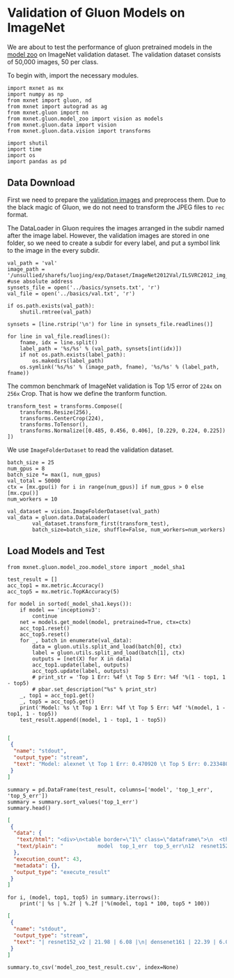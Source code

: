 # Validation of Gluon Models on ImageNet

We are about to test the performance of gluon pretrained models in the [model zoo](https://github.com/apache/incubator-mxnet/tree/master/python/mxnet/gluon/model_zoo/vision) on ImageNet validation dataset. The validation dataset consists of 50,000 images, 50 per class.

To begin with, import the necessary modules.

```{.python .input  n=1}
import mxnet as mx
import numpy as np
from mxnet import gluon, nd
from mxnet import autograd as ag
from mxnet.gluon import nn
from mxnet.gluon.model_zoo import vision as models
from mxnet.gluon.data import vision
from mxnet.gluon.data.vision import transforms

import shutil
import time
import os
import pandas as pd
```

## Data Download

First we need to prepare the [validation images](http://www.image-net.org/download-images) and preprocess them. Due to the black magic of Gluon, we do not need to transform the JPEG files to `rec` format.

The DataLoader in Gluon requires the images arranged in the subdir named after the image label. However, the validation images are stored in one folder, so we need to create a subdir for every label, and put a symbol link to the image in the every subdir.

```{.python .input  n=2}
val_path = 'val'
image_path = '/unsullied/sharefs/luojing/exp/Dataset/ImageNet2012Val/ILSVRC2012_img_val' #use absolute address
synsets_file = open('../basics/synsets.txt', 'r')
val_file = open('../basics/val.txt', 'r')

if os.path.exists(val_path):
    shutil.rmtree(val_path)

synsets = [line.rstrip('\n') for line in synsets_file.readlines()]

for line in val_file.readlines():
    fname, idx = line.split()
    label_path = '%s/%s' % (val_path, synsets[int(idx)])
    if not os.path.exists(label_path):
        os.makedirs(label_path)
    os.symlink('%s/%s' % (image_path, fname), '%s/%s' % (label_path, fname))
```

The common benchmark of ImageNet validation is Top 1/5 error of `224x` on `256x` Crop. That is how we define the tranform function.

```{.python .input  n=3}
transform_test = transforms.Compose([
    transforms.Resize(256),
    transforms.CenterCrop(224),
    transforms.ToTensor(),
    transforms.Normalize([0.485, 0.456, 0.406], [0.229, 0.224, 0.225])
])
```

We use `ImageFolderDataset` to read the validation dataset.

```{.python .input  n=4}
batch_size = 25
num_gpus = 8
batch_size *= max(1, num_gpus)
val_total = 50000
ctx = [mx.gpu(i) for i in range(num_gpus)] if num_gpus > 0 else [mx.cpu()]
num_workers = 10

val_dataset = vision.ImageFolderDataset(val_path)
val_data = gluon.data.DataLoader(
        val_dataset.transform_first(transform_test),
        batch_size=batch_size, shuffle=False, num_workers=num_workers)
```

## Load Models and Test

```{.python .input  n=5}
from mxnet.gluon.model_zoo.model_store import _model_sha1

test_result = []
acc_top1 = mx.metric.Accuracy()
acc_top5 = mx.metric.TopKAccuracy(5)

for model in sorted(_model_sha1.keys()):
    if model == 'inceptionv3':
        continue
    net = models.get_model(model, pretrained=True, ctx=ctx)
    acc_top1.reset()
    acc_top5.reset()    
    for _, batch in enumerate(val_data):       
        data = gluon.utils.split_and_load(batch[0], ctx)
        label = gluon.utils.split_and_load(batch[1], ctx)       
        outputs = [net(X) for X in data]
        acc_top1.update(label, outputs)
        acc_top5.update(label, outputs)
        # print_str = 'Top 1 Err: %4f \t Top 5 Err: %4f '%(1 - top1, 1 - top5)
        # pbar.set_description("%s" % print_str)
    _, top1 = acc_top1.get()
    _, top5 = acc_top5.get()
    print('Model: %s \t Top 1 Err: %4f \t Top 5 Err: %4f '%(model, 1 - top1, 1 - top5))
    test_result.append((model, 1 - top1, 1 - top5))   
        
```

```{.json .output n=5}
[
 {
  "name": "stdout",
  "output_type": "stream",
  "text": "Model: alexnet \t Top 1 Err: 0.470920 \t Top 5 Err: 0.233480 \nModel: densenet121 \t Top 1 Err: 0.254400 \t Top 5 Err: 0.078040 \nModel: densenet161 \t Top 1 Err: 0.223880 \t Top 5 Err: 0.060680 \nModel: densenet169 \t Top 1 Err: 0.238380 \t Top 5 Err: 0.068240 \nModel: densenet201 \t Top 1 Err: 0.231000 \t Top 5 Err: 0.065260 \nModel: mobilenet0.25 \t Top 1 Err: 0.499980 \t Top 5 Err: 0.255280 \nModel: mobilenet0.5 \t Top 1 Err: 0.380900 \t Top 5 Err: 0.159200 \nModel: mobilenet0.75 \t Top 1 Err: 0.334320 \t Top 5 Err: 0.127500 \nModel: mobilenet1.0 \t Top 1 Err: 0.297760 \t Top 5 Err: 0.103600 \nModel: resnet101_v1 \t Top 1 Err: 0.233680 \t Top 5 Err: 0.066580 \nModel: resnet101_v2 \t Top 1 Err: 0.227520 \t Top 5 Err: 0.063480 \nModel: resnet152_v1 \t Top 1 Err: 0.230380 \t Top 5 Err: 0.064820 \nModel: resnet152_v2 \t Top 1 Err: 0.219760 \t Top 5 Err: 0.060840 \nModel: resnet18_v1 \t Top 1 Err: 0.336340 \t Top 5 Err: 0.126860 \nModel: resnet18_v2 \t Top 1 Err: 0.310500 \t Top 5 Err: 0.113540 \nModel: resnet34_v1 \t Top 1 Err: 0.294600 \t Top 5 Err: 0.098060 \nModel: resnet34_v2 \t Top 1 Err: 0.274400 \t Top 5 Err: 0.089000 \nModel: resnet50_v1 \t Top 1 Err: 0.249180 \t Top 5 Err: 0.074800 \nModel: resnet50_v2 \t Top 1 Err: 0.240360 \t Top 5 Err: 0.071920 \nModel: squeezenet1.0 \t Top 1 Err: 0.459460 \t Top 5 Err: 0.226700 \nModel: squeezenet1.1 \t Top 1 Err: 0.477840 \t Top 5 Err: 0.237060 \nModel: vgg11 \t Top 1 Err: 0.348600 \t Top 5 Err: 0.135040 \nModel: vgg11_bn \t Top 1 Err: 0.327040 \t Top 5 Err: 0.121760 \nModel: vgg13 \t Top 1 Err: 0.337020 \t Top 5 Err: 0.127020 \nModel: vgg13_bn \t Top 1 Err: 0.328260 \t Top 5 Err: 0.120140 \nModel: vgg16 \t Top 1 Err: 0.315920 \t Top 5 Err: 0.113100 \nModel: vgg16_bn \t Top 1 Err: 0.297100 \t Top 5 Err: 0.099320 \nModel: vgg19 \t Top 1 Err: 0.305620 \t Top 5 Err: 0.107440 \nModel: vgg19_bn \t Top 1 Err: 0.289160 \t Top 5 Err: 0.096620 \n"
 }
]
```

```{.python .input  n=6}
summary = pd.DataFrame(test_result, columns=['model', 'top_1_err', 'top_5_err'])
summary = summary.sort_values('top_1_err')
summary.head()
```

```{.json .output n=6}
[
 {
  "data": {
   "text/html": "<div>\n<table border=\"1\" class=\"dataframe\">\n  <thead>\n    <tr style=\"text-align: right;\">\n      <th></th>\n      <th>model</th>\n      <th>top_1_err</th>\n      <th>top_5_err</th>\n    </tr>\n  </thead>\n  <tbody>\n    <tr>\n      <th>12</th>\n      <td>resnet152_v2</td>\n      <td>0.21976</td>\n      <td>0.06084</td>\n    </tr>\n    <tr>\n      <th>2</th>\n      <td>densenet161</td>\n      <td>0.22388</td>\n      <td>0.06068</td>\n    </tr>\n    <tr>\n      <th>10</th>\n      <td>resnet101_v2</td>\n      <td>0.22752</td>\n      <td>0.06348</td>\n    </tr>\n    <tr>\n      <th>11</th>\n      <td>resnet152_v1</td>\n      <td>0.23038</td>\n      <td>0.06482</td>\n    </tr>\n    <tr>\n      <th>4</th>\n      <td>densenet201</td>\n      <td>0.23100</td>\n      <td>0.06526</td>\n    </tr>\n  </tbody>\n</table>\n</div>",
   "text/plain": "           model  top_1_err  top_5_err\n12  resnet152_v2    0.21976    0.06084\n2    densenet161    0.22388    0.06068\n10  resnet101_v2    0.22752    0.06348\n11  resnet152_v1    0.23038    0.06482\n4    densenet201    0.23100    0.06526"
  },
  "execution_count": 43,
  "metadata": {},
  "output_type": "execute_result"
 }
]
```

```{.python .input  n=7}
for i, (model, top1, top5) in summary.iterrows():
    print('| %s | %.2f | %.2f |'%(model, top1 * 100, top5 * 100))
```

```{.json .output n=7}
[
 {
  "name": "stdout",
  "output_type": "stream",
  "text": "| resnet152_v2 | 21.98 | 6.08 |\n| densenet161 | 22.39 | 6.07 |\n| resnet101_v2 | 22.75 | 6.35 |\n| resnet152_v1 | 23.04 | 6.48 |\n| densenet201 | 23.10 | 6.53 |\n| resnet101_v1 | 23.37 | 6.66 |\n| densenet169 | 23.84 | 6.82 |\n| resnet50_v2 | 24.04 | 7.19 |\n| resnet50_v1 | 24.92 | 7.48 |\n| densenet121 | 25.44 | 7.80 |\n| resnet34_v2 | 27.44 | 8.90 |\n| vgg19_bn | 28.92 | 9.66 |\n| resnet34_v1 | 29.46 | 9.81 |\n| vgg16_bn | 29.71 | 9.93 |\n| mobilenet1.0 | 29.78 | 10.36 |\n| vgg19 | 30.56 | 10.74 |\n| resnet18_v2 | 31.05 | 11.35 |\n| vgg16 | 31.59 | 11.31 |\n| vgg11_bn | 32.70 | 12.18 |\n| vgg13_bn | 32.83 | 12.01 |\n| mobilenet0.75 | 33.43 | 12.75 |\n| resnet18_v1 | 33.63 | 12.69 |\n| vgg13 | 33.70 | 12.70 |\n| vgg11 | 34.86 | 13.50 |\n| mobilenet0.5 | 38.09 | 15.92 |\n| squeezenet1.0 | 45.95 | 22.67 |\n| alexnet | 47.09 | 23.35 |\n| squeezenet1.1 | 47.78 | 23.71 |\n| mobilenet0.25 | 50.00 | 25.53 |\n"
 }
]
```

```{.python .input  n=8}
summary.to_csv('model_zoo_test_result.csv', index=None)
```
